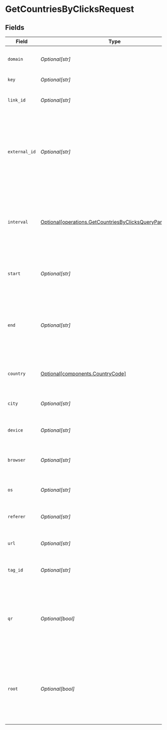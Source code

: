 # GetCountriesByClicksRequest


## Fields

| Field                                                                                                                            | Type                                                                                                                             | Required                                                                                                                         | Description                                                                                                                      |
| -------------------------------------------------------------------------------------------------------------------------------- | -------------------------------------------------------------------------------------------------------------------------------- | -------------------------------------------------------------------------------------------------------------------------------- | -------------------------------------------------------------------------------------------------------------------------------- |
| `domain`                                                                                                                         | *Optional[str]*                                                                                                                  | :heavy_minus_sign:                                                                                                               | The domain to filter analytics for.                                                                                              |
| `key`                                                                                                                            | *Optional[str]*                                                                                                                  | :heavy_minus_sign:                                                                                                               | The short link slug.                                                                                                             |
| `link_id`                                                                                                                        | *Optional[str]*                                                                                                                  | :heavy_minus_sign:                                                                                                               | The unique ID of the short link on Dub.                                                                                          |
| `external_id`                                                                                                                    | *Optional[str]*                                                                                                                  | :heavy_minus_sign:                                                                                                               | This is the ID of the link in the your database. Must be prefixed with 'ext_' when passed as a query parameter.                  |
| `interval`                                                                                                                       | [Optional[operations.GetCountriesByClicksQueryParamInterval]](../../models/operations/getcountriesbyclicksqueryparaminterval.md) | :heavy_minus_sign:                                                                                                               | The interval to retrieve analytics for. Takes precedence over start and end. If undefined, defaults to 24h.                      |
| `start`                                                                                                                          | *Optional[str]*                                                                                                                  | :heavy_minus_sign:                                                                                                               | The start date and time when to retrieve analytics from.                                                                         |
| `end`                                                                                                                            | *Optional[str]*                                                                                                                  | :heavy_minus_sign:                                                                                                               | The end date and time when to retrieve analytics from. If not provided, defaults to the current date.                            |
| `country`                                                                                                                        | [Optional[components.CountryCode]](../../models/components/countrycode.md)                                                       | :heavy_minus_sign:                                                                                                               | The country to retrieve analytics for.                                                                                           |
| `city`                                                                                                                           | *Optional[str]*                                                                                                                  | :heavy_minus_sign:                                                                                                               | The city to retrieve analytics for.                                                                                              |
| `device`                                                                                                                         | *Optional[str]*                                                                                                                  | :heavy_minus_sign:                                                                                                               | The device to retrieve analytics for.                                                                                            |
| `browser`                                                                                                                        | *Optional[str]*                                                                                                                  | :heavy_minus_sign:                                                                                                               | The browser to retrieve analytics for.                                                                                           |
| `os`                                                                                                                             | *Optional[str]*                                                                                                                  | :heavy_minus_sign:                                                                                                               | The OS to retrieve analytics for.                                                                                                |
| `referer`                                                                                                                        | *Optional[str]*                                                                                                                  | :heavy_minus_sign:                                                                                                               | The referer to retrieve analytics for.                                                                                           |
| `url`                                                                                                                            | *Optional[str]*                                                                                                                  | :heavy_minus_sign:                                                                                                               | The URL to retrieve analytics for.                                                                                               |
| `tag_id`                                                                                                                         | *Optional[str]*                                                                                                                  | :heavy_minus_sign:                                                                                                               | The tag ID to retrieve analytics for.                                                                                            |
| `qr`                                                                                                                             | *Optional[bool]*                                                                                                                 | :heavy_minus_sign:                                                                                                               | Filter for QR code scans. If true, filter for QR codes only. If false, filter for links only. If undefined, return both.         |
| `root`                                                                                                                           | *Optional[bool]*                                                                                                                 | :heavy_minus_sign:                                                                                                               | Filter for root domains. If true, filter for domains only. If false, filter for links only. If undefined, return both.           |
